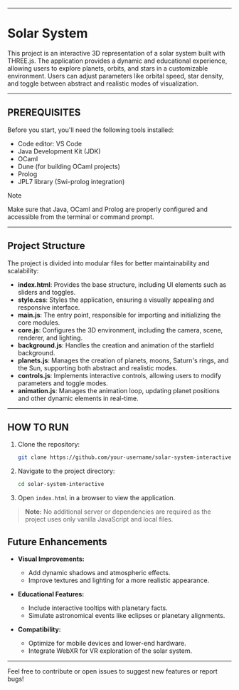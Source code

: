 ___________________________________________________

# Solar System 
This project is an interactive 3D representation of a solar system built with THREE.js. The application provides a dynamic and educational experience, allowing users to explore planets, orbits, and stars in a customizable environment. Users can adjust parameters like orbital speed, star density, and toggle between abstract and realistic modes of visualization.

____________________________________
## PREREQUISITES 

Before you start, you'll need the following tools installed:
- Code editor: VS Code
- Java Development Kit (JDK)
- OCaml
- Dune (for building OCaml projects)
- Prolog
- JPL7 library (Swi-prolog integration)

>[!NOTE]
> Make sure that Java, OCaml and Prolog are properly configured and accessible from the terminal or command prompt.
____________________________________
## Project Structure

The project is divided into modular files for better maintainability and scalability:

- **index.html**: Provides the base structure, including UI elements such as sliders and toggles.
- **style.css**: Styles the application, ensuring a visually appealing and responsive interface.
- **main.js**: The entry point, responsible for importing and initializing the core modules.
- **core.js**: Configures the 3D environment, including the camera, scene, renderer, and lighting.
- **background.js**: Handles the creation and animation of the starfield background.
- **planets.js**: Manages the creation of planets, moons, Saturn's rings, and the Sun, supporting both abstract and realistic modes.
- **controls.js**: Implements interactive controls, allowing users to modify parameters and toggle modes.
- **animation.js**: Manages the animation loop, updating planet positions and other dynamic elements in real-time.
___________________________________
## HOW TO RUN  

1. Clone the repository:
   ```bash
   git clone https://github.com/your-username/solar-system-interactive.git
   ```

2. Navigate to the project directory:
   ```bash
   cd solar-system-interactive
   ```

3. Open `index.html` in a browser to view the application.

> **Note:** No additional server or dependencies are required as the project uses only vanilla JavaScript and local files.


## Future Enhancements

- **Visual Improvements:**
  - Add dynamic shadows and atmospheric effects.
  - Improve textures and lighting for a more realistic appearance.

- **Educational Features:**
  - Include interactive tooltips with planetary facts.
  - Simulate astronomical events like eclipses or planetary alignments.

- **Compatibility:**
  - Optimize for mobile devices and lower-end hardware.
  - Integrate WebXR for VR exploration of the solar system.
---

Feel free to contribute or open issues to suggest new features or report bugs!


